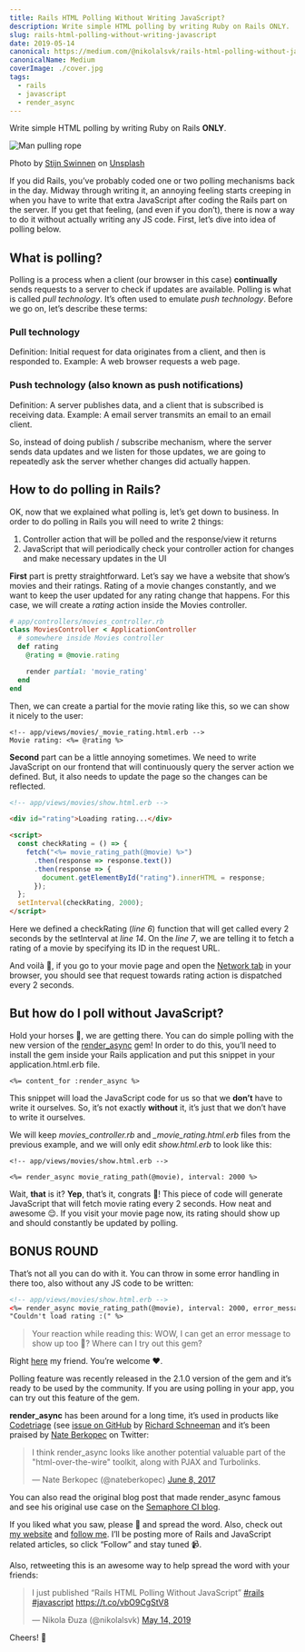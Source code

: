 ```yaml
---
title: Rails HTML Polling Without Writing JavaScript?
description: Write simple HTML polling by writing Ruby on Rails ONLY.
slug: rails-html-polling-without-writing-javascript
date: 2019-05-14
canonical: https://medium.com/@nikolalsvk/rails-html-polling-without-javascript-dc28200d2a71
canonicalName: Medium
coverImage: ./cover.jpg
tags:
  - rails
  - javascript
  - render_async
---
```


Write simple HTML polling by writing Ruby on Rails **ONLY**.

![Man pulling rope](./cover.jpg)

<div class="photo-caption">
Photo by <a href="https://unsplash.com/photos/Q8FHN3qSq2w?utm_source=unsplash&utm_medium=referral&utm_content=creditCopyText">Stijn Swinnen</a> on <a href="https://unsplash.com/search/photos/pull?utm_source=unsplash&utm_medium=referral&utm_content=creditCopyText">Unsplash</a>
</div>

If you did Rails, you’ve probably coded one or two polling mechanisms back in the day. Midway through writing it, an annoying feeling starts creeping in when you have to write that extra JavaScript after coding the Rails part on the server. If you get that feeling, (and even if you don’t), there is now a way to do it without actually writing any JS code. First, let’s dive into idea of polling below.

## What is polling?

Polling is a process when a client (our browser in this case) **continually** sends requests to a server to check if updates are available. Polling is what is called _pull technology_. It’s often used to emulate _push technology_. Before we go on, let’s describe these terms:

### Pull technology

Definition: Initial request for data originates from a client, and then is responded to.
Example: A web browser requests a web page.

### Push technology (also known as push notifications)

Definition: A server publishes data, and a client that is subscribed is receiving data.
Example: A email server transmits an email to an email client.

So, instead of doing publish / subscribe mechanism, where the server sends data updates and we listen for those updates, we are going to repeatedly ask the server whether changes did actually happen.

## How to do polling in Rails?

OK, now that we explained what polling is, let’s get down to business. In order to do polling in Rails you will need to write 2 things:

1. Controller action that will be polled and the response/view it returns
2. JavaScript that will periodically check your controller action for changes and make necessary updates in the UI

**First** part is pretty straightforward. Let’s say we have a website that show’s movies and their ratings. Rating of a movie changes constantly, and we want to keep the user updated for any rating change that happens. For this case, we will create a _rating_ action inside the Movies controller.

```ruby
# app/controllers/movies_controller.rb
class MoviesController < ApplicationController
  # somewhere inside Movies controller
  def rating
    @rating = @movie.rating

    render partial: 'movie_rating'
  end
end
```

Then, we can create a partial for the movie rating like this, so we can show it nicely to the user:

```erb
<!-- app/views/movies/_movie_rating.html.erb -->
Movie rating: <%= @rating %>
```

**Second** part can be a little annoying sometimes. We need to write JavaScript on our frontend that will continuously query the server action we defined. But, it also needs to update the page so the changes can be reflected.

```html
<!-- app/views/movies/show.html.erb -->

<div id="rating">Loading rating...</div>

<script>
  const checkRating = () => {
    fetch("<%= movie_rating_path(@movie) %>")
      .then(response => response.text())
      .then(response => {
        document.getElementById("rating").innerHTML = response;
      });
  };
  setInterval(checkRating, 2000);
</script>
```

Here we defined a checkRating (_line 6_) function that will get called every 2 seconds by the setInterval at _line 14_. On the _line 7_, we are telling it to fetch a rating of a movie by specifying its ID in the request URL.

And voilà 🎉, if you go to your movie page and open the [Network tab](https://developers.google.com/web/tools/chrome-devtools/network/) in your browser, you should see that request towards rating action is dispatched every 2 seconds.

## But how do I poll without JavaScript?

Hold your horses 🎠, we are getting there. You can do simple polling with the new version of the [render_async](https://github.com/renderedtext/render_async) gem! In order to do this, you’ll need to install the gem inside your Rails application and put this snippet in your application.html.erb file.

```
<%= content_for :render_async %>
```

This snippet will load the JavaScript code for us so that we **don’t** have to write it ourselves. So, it’s not exactly **without** it, it’s just that we don’t have to write it ourselves.

We will keep <i>movies_controller.rb</i> and <i>\_movie_rating.html.erb</i> files from the previous example, and we will only edit <i>show.html.erb</i> to look like this:

```erb
<!-- app/views/movies/show.html.erb -->

<%= render_async movie_rating_path(@movie), interval: 2000 %>
```

Wait, **that** is it? **Yep**, that’s it, congrats 🎉! This piece of code will generate JavaScript that will fetch movie rating every 2 seconds. How neat and awesome 😌. If you visit your movie page now, its rating should show up and should constantly be updated by polling.

## BONUS ROUND

That’s not all you can do with it. You can throw in some error handling in there too, also without any JS code to be written:

```html
<!-- app/views/movies/show.html.erb -->
<%= render_async movie_rating_path(@movie), interval: 2000, error_message:
"Couldn't load rating :(" %>
```

> Your reaction while reading this: WOW, I can get an error message to show up too 🤯? Where can I try out this gem?

Right [here](https://github.com/renderedtext/render_async) my friend. You’re welcome ❤️.

Polling feature was recently released in the 2.1.0 version of the gem and it’s ready to be used by the community. If you are using polling in your app, you can try out this feature of the gem.

**render_async** has been around for a long time, it’s used in products like [Codetriage](https://www.codetriage.com/) (see [issue on GitHub](https://github.com/codetriage/codetriage/issues/594) by [Richard Schneeman](https://twitter.com/schneems) and it’s been praised by [Nate Berkopec](https://twitter.com/nateberkopec) on Twitter:

<div class="center-box">
<blockquote class="twitter-tweet"><p lang="en" dir="ltr">I think render_async looks like another potential valuable part of the &quot;html-over-the-wire&quot; toolkit, along with PJAX and Turbolinks.</p>&mdash; Nate Berkopec (@nateberkopec) <a href="https://twitter.com/nateberkopec/status/872832015753773057?ref_src=twsrc%5Etfw">June 8, 2017</a></blockquote> <script async src="https://platform.twitter.com/widgets.js" charset="utf-8"></script>
</div>

You can also read the original blog post that made render_async famous and see his original use case on the [Semaphore CI blog](https://semaphoreci.com/blog/2017/06/08/speeding-up-rails-pages-with-render-async.html).

If you liked what you saw, please 👏 and spread the word. Also, check out [my website](http://nikolalsvk.github.io/) and [follow me](https://twitter.com/nikolalsvk). I’ll be posting more of Rails and JavaScript related articles, so click “Follow” and stay tuned 📹.

Also, retweeting this is an awesome way to help spread the word with your friends:

<div class="center-box">
<blockquote class="twitter-tweet tw-align-center"><p lang="en" dir="ltr">I just published “Rails HTML Polling Without JavaScript” <a href="https://twitter.com/hashtag/rails?src=hash&amp;ref_src=twsrc%5Etfw">#rails</a> <a href="https://twitter.com/hashtag/javascript?src=hash&amp;ref_src=twsrc%5Etfw">#javascript</a> <a href="https://t.co/vbO9CgStV8">https://t.co/vbO9CgStV8</a></p>&mdash; Nikola Đuza (@nikolalsvk) <a href="https://twitter.com/nikolalsvk/status/1128302853079089153?ref_src=twsrc%5Etfw">May 14, 2019</a></blockquote> <script async src="https://platform.twitter.com/widgets.js" charset="utf-8"></script>
</div>

Cheers! 🍻
